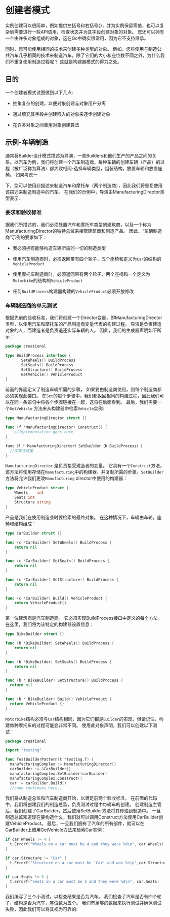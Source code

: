 # 创建者模式

实例创建可以很简单，例如提供左括号和右括号{}，并为实例保留零值，也可以复杂到需要进行一些API调用，检查状态并为其字段创建对象的对象。 您还可以拥有一个由许多对象组成的对象，这在Go中确实很常用，因为它不支持继承。

同时，您可能使用相同的技术来创建多种类型的对象。 例如，您将使用与制造公共汽车几乎相同的技术来制造汽车，除了它们的大小和座位数不同之外，为什么我们不重复使用制造过程呢？ 这就是构建器模式的得力之处。

## 目的

一个创建者模式试图做到以下几点:

* 抽象复杂的创建，以便对象创建与对象用户分离

* 通过填充其字段并创建嵌入的对象来逐步创建对象

* 在许多对象之间重用对象创建算法

## 示例-车辆制造

通常将Builder设计模式描述为导演，一些Builders和他们生产的产品之间的关系。以汽车为例，我们将创建一个汽车制造商，每种车辆的创建车辆（产品）的过程（被广泛称为算法）都大致相同-选择车辆类型，组装结构，放置车轮和放置座椅。 如果考虑一

下，您可以使用此描述来制造汽车和摩托车（两个制造商），因此我们将重复使用该描述来制造制造中的汽车。 在我们的示例中，导演由ManufacturingDirector类型表示.

### 要求和验收标准

据我们所描述的，我们必须处置汽车和摩托车类型的建筑商，以及一个称为ManufacturingDirector的独特总监来接管建筑商和制造产品。 因此，“车辆制造商”示例的要求如下：

* 我必须拥有能够构造车辆所需的一切的制造类型

* 使用汽车制造商时，必须返回带有四个轮子，五个座椅和定义为`Car`的结构的`VehicleProduct`

* 使用摩托车制造商时，必须返回带有两个轮子，两个座椅和一个定义为`Motorbike`的结构的`VehicleProduct`

* 任何`BuildProcess`构建器构建的`VehicleProduct`必须开放修改

### 车辆制造商的单元测试

根据先前的验收标准，我们将创建一个Director变量，即ManufacturingDirector类型，以使用汽车和摩托车的产品制造商变量代表的构建过程。 导演是负责建造对象的人，而建造者是负责退还实际车辆的人。 因此，我们的生成器声明如下所示：

```go
package creational

type BuildProcess interface {
       SetWheels() BuildProcess
       SetSeats() BuildProcess
       SetStructure() BuildProcess
       GetVehicle() VehicleProduct
}
```

前面的界面定义了制造车辆所需的步骤。 如果要由制造商使用，则每个制造商都必须实现此接口。 在`Set`的每个步骤中，我们都返回相同的构建过程，因此我们可以在同一条语句中将各个步骤链接在一起，这将在后面看到。 最后，我们需要一个`GetVehicle` 方法来从构建器中检索`Vehicle`实例:

```go
type ManufacturingDirector struct {}

func (f *ManufacturingDirector) Construct() {
    //Implementation goes here
}

func（f * ManufacturingDirector）SetBuilder（b BuildProcess）{
  //实现在这里
}
```

`ManufacturingDirector` 是负责接受建造者的变量。 它具有一个`Construct`方法，该方法将使用存储在`Manufacturing`中的构建器，并复制所需的步骤。`SetBuilder`方法将允许我们更改`Manufacturing` director中使用的构建器：

```go
type VehicleProduct struct {
    Wheels    int
    Seats int
    Structure string
}
```

产品是我们在使用制造业时要检索的最终对象。 在这种情况下，车辆由车轮，座椅和结构组成：

```go
type CarBuilder struct {}

func (c *CarBuilder) SetWheels() BuildProcess {
    return nil
}

func (c *CarBuilder) SetSeats() BuildProcess {
    return nil
}

func (c *CarBuilder) SetStructure() BuildProcess {
    return nil
}

func (c *CarBuilder) Build() VehicleProduct {
    return VehicleProduct{}
}
```

第一位建筑商是汽车制造商。 它必须实现BuildProcess接口中定义的每个方法。 在这里，我们将为该特定的构建器设置信息：

```go
type BikeBuilder struct {}

func (b *BikeBuilder) SetWheels() BuildProcess {
    return nil
}

func (b *BikeBuilder) SetSeats() BuildProcess {
    return nil
}

func (b * BikeBuilder) SetStructure() BuildProcess {
  return nil
}

func (b * BikeBuilder) Build() VehicleProduct {
  return VehicleProduct {}
}
```

`Motorbike`结构必须与`Car`结构相同，因为它们都是`Builder`的实现，但请记住，构建每种摩托车的过程可能会非常不同。 使用此对象声明，我们可以创建以下测试：

```go
package creational

import "testing"

func TestBuilderPattern(t *testing.T) {
  manufacturingComplex := ManufacturingDirector{}
  carBuilder := &CarBuilder{}
  manufacturingComplex.SetBuilder(carBuilder)
  manufacturingComplex.Construct()
  car := carBuilder.Build()
  //code continues here...
```

我们将从制造总监和汽车制造商开始，以满足前两个验收标准。 在前面的代码中，我们将创建我们的制造总监，负责测试过程中每辆车的创建。 创建制造主管后，我们创建了CarBuilder，然后使用SetBuilder方法将其传递到制造中。 一旦制造总监知道现在要构造什么，我们就可以调用Construct方法使用CarBuilder创建VehicleProduct。 最后，一旦我们拥有了汽车的所有部件，就可以在CarBuilder上调用GetVehicle方法来检索Car实例：

```go
if car.Wheels != 4 {
  t.Errorf("Wheels on a car must be 4 and they were %d\n", car.Wheels)
}

if car.Structure != "Car" {
  t.Errorf("Structure on a car must be 'Car' and was %s\n",car.Structure)
}

if car.Seats != 5 {
  t.Errorf("Seats on a car must be 5 and they were %d\n", car.Seats)
}
```
我们编写了三个小测试，以检查结果是否为汽车。 我们检查了汽车是否有四个轮子，结构是否为汽车，座位数为五个。 我们有足够的数据来执行测试并确保测试失败，因此我们可以将其视为可靠的:

